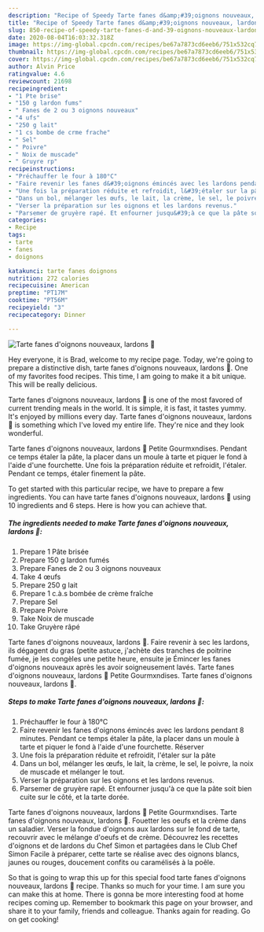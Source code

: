```yaml
---
description: "Recipe of Speedy Tarte fanes d&amp;#39;oignons nouveaux, lardons 🥓"
title: "Recipe of Speedy Tarte fanes d&amp;#39;oignons nouveaux, lardons 🥓"
slug: 850-recipe-of-speedy-tarte-fanes-d-and-39-oignons-nouveaux-lardons
date: 2020-08-04T16:03:32.318Z
image: https://img-global.cpcdn.com/recipes/be67a7873cd6eeb6/751x532cq70/tarte-fanes-doignons-nouveaux-lardons-🥓-photo-principale-de-la-recette.jpg
thumbnail: https://img-global.cpcdn.com/recipes/be67a7873cd6eeb6/751x532cq70/tarte-fanes-doignons-nouveaux-lardons-🥓-photo-principale-de-la-recette.jpg
cover: https://img-global.cpcdn.com/recipes/be67a7873cd6eeb6/751x532cq70/tarte-fanes-doignons-nouveaux-lardons-🥓-photo-principale-de-la-recette.jpg
author: Alvin Price
ratingvalue: 4.6
reviewcount: 21698
recipeingredient:
- "1 Pte brise"
- "150 g lardon fums"
- " Fanes de 2 ou 3 oignons nouveaux"
- "4 ufs"
- "250 g lait"
- "1 cs bombe de crme frache"
- " Sel"
- " Poivre"
- " Noix de muscade"
- " Gruyre rp"
recipeinstructions:
- "Préchauffer le four à 180°C"
- "Faire revenir les fanes d&#39;oignons émincés avec les lardons pendant 8 minutes. Pendant ce temps étaler la pâte, la placer dans un moule à tarte et piquer le fond à l&#39;aide d&#39;une fourchette. Réserver"
- "Une fois la préparation réduite et refroidit, l&#39;étaler sur la pâte"
- "Dans un bol, mélanger les œufs, le lait, la crème, le sel, le poivre, la noix de muscade et mélanger le tout."
- "Verser la préparation sur les oignons et les lardons revenus."
- "Parsemer de gruyère rapé. Et enfourner jusqu&#39;à ce que la pâte soit bien cuite sur le côté, et la tarte dorée."
categories:
- Recipe
tags:
- tarte
- fanes
- doignons

katakunci: tarte fanes doignons 
nutrition: 272 calories
recipecuisine: American
preptime: "PT17M"
cooktime: "PT56M"
recipeyield: "3"
recipecategory: Dinner

---
```



![Tarte fanes d&#39;oignons nouveaux, lardons 🥓](https://img-global.cpcdn.com/recipes/be67a7873cd6eeb6/751x532cq70/tarte-fanes-doignons-nouveaux-lardons-🥓-photo-principale-de-la-recette.jpg)

Hey everyone, it is Brad, welcome to my recipe page. Today, we're going to prepare a distinctive dish, tarte fanes d&#39;oignons nouveaux, lardons 🥓. One of my favorites food recipes. This time, I am going to make it a bit unique. This will be really delicious.

Tarte fanes d&#39;oignons nouveaux, lardons 🥓 is one of the most favored of current trending meals in the world. It is simple, it is fast, it tastes yummy. It's enjoyed by millions every day. Tarte fanes d&#39;oignons nouveaux, lardons 🥓 is something which I've loved my entire life. They're nice and they look wonderful.

Tarte fanes d&#39;oignons nouveaux, lardons 🥓 Petite Gourmxndises. Pendant ce temps étaler la pâte, la placer dans un moule à tarte et piquer le fond à l&#39;aide d&#39;une fourchette. Une fois la préparation réduite et refroidit, l&#39;étaler. Pendant ce temps, étaler finement la pâte.


To get started with this particular recipe, we have to prepare a few ingredients. You can have tarte fanes d&#39;oignons nouveaux, lardons 🥓 using 10 ingredients and 6 steps. Here is how you can achieve that.

<!--inarticleads1-->

##### The ingredients needed to make Tarte fanes d&#39;oignons nouveaux, lardons 🥓:

1. Prepare 1 Pâte brisée
1. Prepare 150 g lardon fumés
1. Prepare  Fanes de 2 ou 3 oignons nouveaux
1. Take 4 œufs
1. Prepare 250 g lait
1. Prepare 1 c.à.s bombée de crème fraîche
1. Prepare  Sel
1. Prepare  Poivre
1. Take  Noix de muscade
1. Take  Gruyère râpé


Tarte fanes d&#39;oignons nouveaux, lardons 🥓. Faire revenir à sec les lardons, ils dégagent du gras (petite astuce, j&#39;achète des tranches de poitrine fumée, je les congèles une petite heure, ensuite je Émincer les fanes d&#39;oignons nouveaux après les avoir soigneusement lavés. Tarte fanes d&#39;oignons nouveaux, lardons 🥓 Petite Gourmxndises. Tarte fanes d&#39;oignons nouveaux, lardons 🥓. 

<!--inarticleads2-->

##### Steps to make Tarte fanes d&#39;oignons nouveaux, lardons 🥓:

1. Préchauffer le four à 180°C
1. Faire revenir les fanes d&#39;oignons émincés avec les lardons pendant 8 minutes. Pendant ce temps étaler la pâte, la placer dans un moule à tarte et piquer le fond à l&#39;aide d&#39;une fourchette. Réserver
1. Une fois la préparation réduite et refroidit, l&#39;étaler sur la pâte
1. Dans un bol, mélanger les œufs, le lait, la crème, le sel, le poivre, la noix de muscade et mélanger le tout.
1. Verser la préparation sur les oignons et les lardons revenus.
1. Parsemer de gruyère rapé. Et enfourner jusqu&#39;à ce que la pâte soit bien cuite sur le côté, et la tarte dorée.


Tarte fanes d&#39;oignons nouveaux, lardons 🥓 Petite Gourmxndises. Tarte fanes d&#39;oignons nouveaux, lardons 🥓. Fouetter les oeufs et la crème dans un saladier. Verser la fondue d&#39;oignons aux lardons sur le fond de tarte, recouvrir avec le mélange d&#39;oeufs et de crème. Découvrez les recettes d&#39;oignons et de lardons du Chef Simon et partagées dans le Club Chef Simon Facile à préparer, cette tarte se réalise avec des oignons blancs, jaunes ou rouges, doucement confits ou caramélisés à la poêle. 

So that is going to wrap this up for this special food tarte fanes d&#39;oignons nouveaux, lardons 🥓 recipe. Thanks so much for your time. I am sure you can make this at home. There is gonna be more interesting food at home recipes coming up. Remember to bookmark this page on your browser, and share it to your family, friends and colleague. Thanks again for reading. Go on get cooking!

